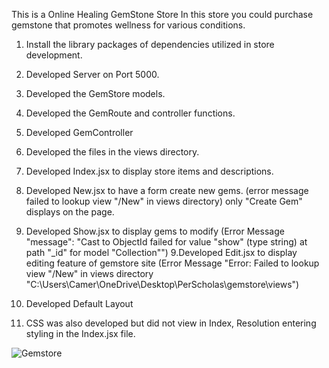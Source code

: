 This is a Online Healing GemStone Store
In this store you could purchase gemstone that promotes wellness for various conditions.

1. Install the library packages of dependencies utilized in store development.
2. Developed Server on Port 5000.
2. Developed the GemStore models.
3. Developed the GemRoute and controller functions.
4. Developed GemController
5. Developed the files in the views directory.
6. Developed Index.jsx to display store items and descriptions.
7. Developed New.jsx to have a form create new gems. (error message failed to lookup view "/New" in views directory) only "Create Gem" displays on the page.
8. Developed Show.jsx to display gems to modify (Error Message "message": "Cast to ObjectId failed for value \"show\" (type string) at path \"_id\" for model \"Collection\"")
9.Developed Edit.jsx to display editing feature of gemstore site (Error Message "Error: Failed to lookup view "/New" in views directory "C:\Users\Camer\OneDrive\Desktop\PerScholas\gemstore\views")

10. Developed Default Layout
11. CSS was also developed but did not view in Index, Resolution entering styling in the Index.jsx file.

![Gemstore](https://user-images.githubusercontent.com/110206975/194207978-dd4ff5bd-a5d6-46ba-a59f-48e67b50297c.jpg)
